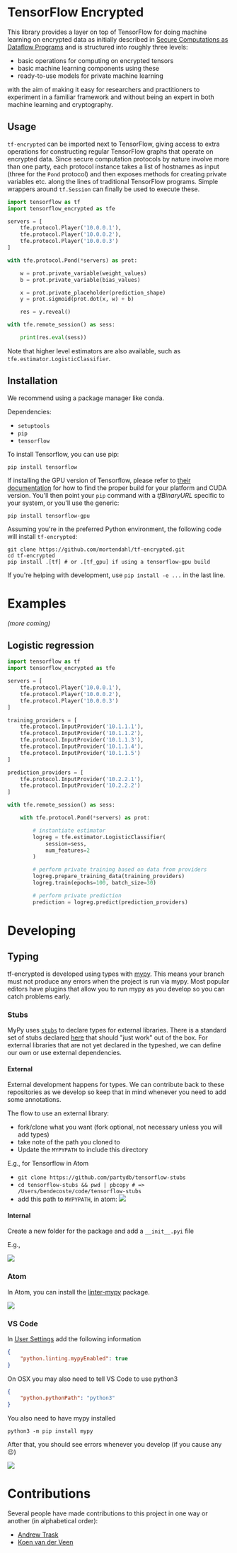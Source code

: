 # TensorFlow Encrypted

This library provides a layer on top of TensorFlow for doing machine learning on encrypted data as initially described in [Secure Computations as Dataflow Programs](https://mortendahl.github.io/2018/03/01/secure-computation-as-dataflow-programs/) and is structured into roughly three levels:

- basic operations for computing on encrypted tensors
- basic machine learning components using these
- ready-to-use models for private machine learning

with the aim of making it easy for researchers and practitioners to experiment in a familiar framework and without being an expert in both machine learning and cryptography.

## Usage

`tf-encrypted` can be imported next to TensorFlow, giving access to extra operations for constructing regular TensorFlow graphs that operate on encrypted data. Since secure computation protocols by nature involve more than one party, each protocol instance takes a list of hostnames as input (three for the `Pond` protocol) and then exposes methods for creating private variables etc. along the lines of traditional TensorFlow programs. Simple wrappers around `tf.Session` can finally be used to execute these.

```python
import tensorflow as tf
import tensorflow_encrypted as tfe

servers = [
    tfe.protocol.Player('10.0.0.1'),
    tfe.protocol.Player('10.0.0.2'),
    tfe.protocol.Player('10.0.0.3')
]

with tfe.protocol.Pond(*servers) as prot:

    w = prot.private_variable(weight_values)
    b = prot.private_variable(bias_values)

    x = prot.private_placeholder(prediction_shape)
    y = prot.sigmoid(prot.dot(x, w) + b)

    res = y.reveal()

with tfe.remote_session() as sess:

    print(res.eval(sess))
```

Note that higher level estimators are also available, such as `tfe.estimator.LogisticClassifier`.

## Installation
We recommend using a package manager like conda.

Dependencies:
- `setuptools`
- `pip`
- `tensorflow`

To install Tensorflow, you can use pip:
```shell
pip install tensorflow
```

If installing the GPU version of Tensorflow, please refer to [their documentation](https://www.tensorflow.org/install/) for how to find the proper build for your platform and CUDA version.  You'll then point your `pip` command with a _tfBinaryURL_ specific to your system, or you'll use the generic:
```shell
pip install tensorflow-gpu
```

Assuming you're in the preferred Python environment, the following code will install `tf-encrypted`:
```shell
git clone https://github.com/mortendahl/tf-encrypted.git
cd tf-encrypted
pip install .[tf] # or .[tf_gpu] if using a tensorflow-gpu build
```
If you're helping with development, use `pip install -e ...` in the last line.

# Examples

<em>(more coming)</em>

## Logistic regression

```python
import tensorflow as tf
import tensorflow_encrypted as tfe

servers = [
    tfe.protocol.Player('10.0.0.1'),
    tfe.protocol.Player('10.0.0.2'),
    tfe.protocol.Player('10.0.0.3')
]

training_providers = [
    tfe.protocol.InputProvider('10.1.1.1'),
    tfe.protocol.InputProvider('10.1.1.2'),
    tfe.protocol.InputProvider('10.1.1.3'),
    tfe.protocol.InputProvider('10.1.1.4'),
    tfe.protocol.InputProvider('10.1.1.5')
]

prediction_providers = [
    tfe.protocol.InputProvider('10.2.2.1'),
    tfe.protocol.InputProvider('10.2.2.2')
]

with tfe.remote_session() as sess:

    with tfe.protocol.Pond(*servers) as prot:

        # instantiate estimator
        logreg = tfe.estimator.LogisticClassifier(
            session=sess,
            num_features=2
        )

        # perform private training based on data from providers
        logreg.prepare_training_data(training_providers)
        logreg.train(epochs=100, batch_size=30)

        # perform private prediction
        prediction = logreg.predict(prediction_providers)
```

# Developing

## Typing

tf-encrypted is developed using types with [mypy](http://mypy-lang.org/).
This means your branch must not produce any errors when the project is run via mypy.
Most popular editors have plugins that allow you to run mypy as you develop so you
can catch problems early.

### Stubs

MyPy uses [`stubs`](http://mypy.readthedocs.io/en/latest/stubs.html#stub-files) to declare
types for external libraries.  There is a standard set of stubs declared [here](https://github.com/python/typeshed)
that should "just work" out of the box.  For external libraries that are not yet
declared in the typeshed, we can define our own or use external dependencies.


#### External

External development happens for types.  We can contribute back to these repositories
as we develop so keep that in mind whenever you need to add some annotations.

The flow to use an external library:
  - fork/clone what you want (fork optional, not necessary unless you will add types)
  - take note of the path you cloned to
  - Update the `MYPYPATH` to include this directory

E.g., for Tensorflow in Atom
  - `git clone https://github.com/partydb/tensorflow-stubs`
  - `cd tensorflow-stubs && pwd | pbcopy # => /Users/bendecoste/code/tensorflow-stubs`
  - add this path to `MYPYPATH`, in atom:
  ![](./img/mypy-external-stub.png)

#### Internal

Create a new folder for the package and add a `__init__.pyi` file

E.g.,

![](./img/mypy-internal-stub.png)

### Atom

In Atom, you can install the [linter-mypy](https://atom.io/packages/linter-mypy) package.

![](./img/invalid-type-atom.png)

### VS Code

In [User Settings](https://code.visualstudio.com/docs/getstarted/settings) add the following information

```json
{
    "python.linting.mypyEnabled": true
}
```

On OSX you may also need to tell VS Code to use python3

```json
{
    "python.pythonPath": "python3"
}
```

You also need to have mypy installed

```
python3 -m pip install mypy
```

After that, you should see errors whenever you develop (if you cause any 😉)

![](./img/invalid-type-vscode.png)

# Contributions

Several people have made contributions to this project in one way or another (in alphabetical order):
- [Andrew Trask](https://github.com/iamtrask)
- [Koen van der Veen](https://github.com/koenvanderveen)
